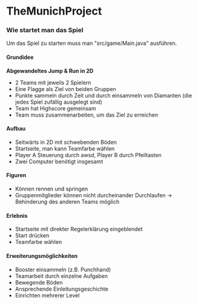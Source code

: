 # TheMunichProject

### Wie startet man das Spiel
Um das Spiel zu starten muss man "src/game/Main.java" ausführen.

#### Grundidee

**Abgewandeltes Jump & Run in 2D**
* 2 Teams mit jeweils 2 Spielern
* Eine Flagge als Ziel von beiden Gruppen
* Punkte sammeln durch Zeit und durch einsammeln von Diamanten (die jedes Spiel zufällig ausgelegt sind)
* Team hat Highscore gemeinsam
* Team muss zusammenarbeiten, um das Ziel zu erreichen

#### Aufbau
* Seitwärts in 2D mit schwebenden Böden
* Startseite, man kann Teamfarbe wählen
* Player A Steuerung durch awsd, Player B durch Pfeiltasten
* Zwei Computer benötigt insgesamt

#### Figuren
* Können rennen und springen
* Gruppenmitglieder können nicht durcheinander Durchlaufen -> Behinderung des anderen Teams möglich

#### Erlebnis
* Startseite mit direkter Regelerklärung eingeblendet
* Start drücken
* Teamfarbe wählen

#### Erweiterungsmöglichkeiten
* Booster einsammeln (z.B. Punchhand)
* Teamarbeit durch einzelne Aufgaben
* Bewegende Böden
* Ansprechende Einleitungsgeschichte
* Einrichten mehrerer Level
